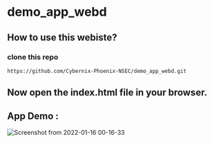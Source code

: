 # demo_app_webd

## How to use this webiste?

### clone this repo

```sh
https://github.com/Cybernix-Phoenix-NSEC/demo_app_webd.git
```

## Now open the index.html file in your browser.

## App Demo : 


![Screenshot from 2022-01-16 00-16-33](https://user-images.githubusercontent.com/68159874/149634259-e58db8ab-1bbc-4842-9647-28367fca4716.png)
